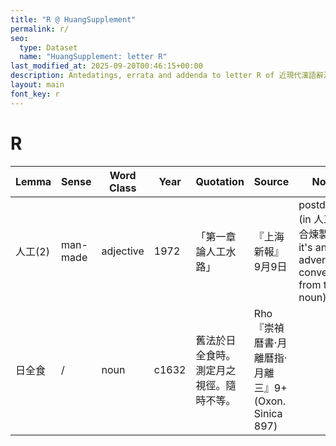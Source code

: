 ```yaml
---
title: "R @ HuangSupplement"
permalink: r/
seo:
  type: Dataset
  name: "HuangSupplement: letter R"
last_modified_at: 2025-09-20T00:46:15+00:00
description: Antedatings, errata and addenda to letter R of 近現代漢語辭源
layout: main
font_key: r
---
```

# R

<!-- Anything not in the table must be before this comment. -->

Lemma|Sense|Word Class|Year|Quotation|Source|Note|
---|---|---|---|---|---|---|
人工(2)|man-made|adjective|1972|「第一章論人工水路」|『上海新報』9月9日|postdating (in 人工配合煉製而成 it's an adverb converted from the noun)|
日全食|/|noun|c1632|舊法於日全食時。測定月之視徑。隨時不等。|Rho『崇禎曆書·月離曆指·月離三』9+ (Oxon. Sinica 897)||
